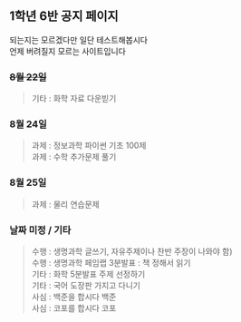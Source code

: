
## 1학년 6반 공지 페이지

되는지는 모르겠다만 일단 테스트해봅시다 \
언제 버려질지 모르는 사이트입니다

### ~~8월 22일~~
> 기타 : 화학 자료 다운빋기

### 8월 24일
> 과제 : 정보과학 파이썬 기초 100제 \
> 과제 : 수학 추가문제 풀기

### 8월 25일
> 과제 : 물리 연습문제

### 날짜 미정 / 기타
> 수행 : 생명과학 글쓰기, 자유주제이나 찬반 주장이 나와야 함) \
> 수행 : 생명과학 페임랩 3분발표 : 책 정해서 읽기 \
> 기타 : 화학 5분발표 주제 선정하기 \
> 기타 : 국어 도장판 가지고 다니기 \
> 사심 : 백준을 합시다 백준 \
> 사심 : 코포를 합시다 코포
